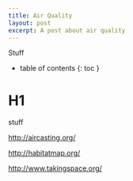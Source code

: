 ```yaml
---
title: Air Quality
layout: post
excerpt: A post about air quality
---
```


Stuff

<!--more-->
* table of contents
{: toc }

# H1


stuff

http://aircasting.org/

http://habitatmap.org/


http://www.takingspace.org/
